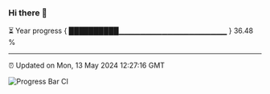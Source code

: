 ### Hi there 👋

⏳ Year progress { ██████████▁▁▁▁▁▁▁▁▁▁▁▁▁▁▁▁▁▁▁▁ } 36.48 %

---

⏰ Updated on Mon, 13 May 2024 12:27:16 GMT

![Progress Bar CI](https://github.com/liununu/liununu/workflows/Progress%20Bar%20CI/badge.svg)
